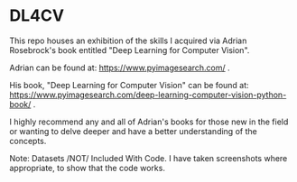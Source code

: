 # DL4CV
This repo houses an exhibition of the skills I acquired via Adrian Rosebrock's book entitled "Deep Learning for Computer Vision".

Adrian can be found at: https://www.pyimagesearch.com/ .

His book, "Deep Learning for Computer Vision" can be found at: https://www.pyimagesearch.com/deep-learning-computer-vision-python-book/ .

I highly recommend any and all of Adrian's books for those new in the field or wanting to delve deeper and have a better understanding of the concepts.

Note: Datasets /NOT/ Included With Code. I have taken screenshots where appropriate, to show that the code works.
